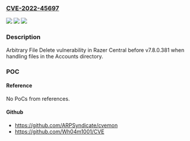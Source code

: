 ### [CVE-2022-45697](https://cve.mitre.org/cgi-bin/cvename.cgi?name=CVE-2022-45697)
![](https://img.shields.io/static/v1?label=Product&message=n%2Fa&color=blue)
![](https://img.shields.io/static/v1?label=Version&message=n%2Fa&color=blue)
![](https://img.shields.io/static/v1?label=Vulnerability&message=n%2Fa&color=brighgreen)

### Description

Arbitrary File Delete vulnerability in Razer Central before v7.8.0.381 when handling files in the Accounts directory.

### POC

#### Reference
No PoCs from references.

#### Github
- https://github.com/ARPSyndicate/cvemon
- https://github.com/Wh04m1001/CVE

